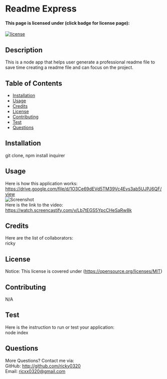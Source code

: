 # Readme Express
#### This page is licensed under (click badge for license page): 
[![license](https://img.shields.io/badge/License-MIT-yellow.svg)](https://opensource.org/licenses/MIT)
## Description
This is a node app that helps user generate a professional readme file to save time creating a readme file and can focus on the project.
## Table of Contents
* [Installation](#installation)
* [Usage](#usage)
* [Credits](#credits)
* [License](#license) 
* [Contributing](#contributing)
* [Test](#test)  
* [Questions](#questions)
## Installation
git clone, npm install inquirer<br />
## Usage
Here is how this application works:  
https://drive.google.com/file/d/1O3Ce69dEVd5TM39Vc4Evs3ab5UJPJ6QF/view<br/>
![Screenshot](./asstes/images/readme-express.gif)<br />
Here is the link to the video: https://watch.screencastify.com/v/Lb7tEGS5YpcCHeSaRw8k
## Credits
Here are the list of collaborators:  
ricky<br />
## License
Notice: This license is covered under (https://opensource.org/licenses/MIT)
## Contributing
N/A
## Test
Here is the instruction to run or test your application:  
node index
## Questions
More Questions? Contact me via:  
GitHub: http://github.com/ricky0320  
Email: ricxx0320@gmail.com